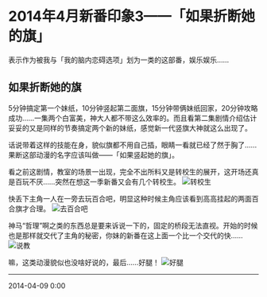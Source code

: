 # 2014年4月新番印象3——「如果折断她的旗」

表示作为被我与「我的脑内恋碍选项」划为一类的这部番，娱乐娱乐……

## 如果折断她的旗

5分钟搞定第一个妹纸，10分钟竖起第二面旗，15分钟带俩妹纸回家，20分钟攻略成功……一集两个白富美，神大人都不带这么效率的。而且看第二集剧情介绍估计妥妥的又是同样的节奏搞定两个新的妹纸，感觉新一代竖旗大神就这么出现了。

话说带着这样的技能在身，貌似旗都不用自己插，眼睛一看就已经了然于胸了……果断这部动漫的名字应该叫做——「如果竖起她的旗」。

看之前这剧情，教室的场景一出现，完全不出所料又是转校生的展开，这开场还真是百玩不厌……突然在想这一季新番又会有几个转校生。
![转校生][01]

快丢下主角一人在一旁去玩百合吧，明显这种时候主角应该看到高高挂起的两面百合旗才合理。
![去百合吧][02]

神马“哲理”啊之类的东西总是要来诉说一下的，固定的桥段无法直视。开始的时候也是那样就交代了主角的秘密，你妹的新番在这上面一个比一个交代的快……
![说教][03]

嘛，这类动漫貌似也没啥好说的，最后……好腿！
![好腿][04]

  [01]: http://tennsinn.github.io/img/blog/01/08-01.jpg
  [02]: http://tennsinn.github.io/img/blog/01/08-02.jpg
  [03]: http://tennsinn.github.io/img/blog/01/08-03.jpg
  [04]: http://tennsinn.github.io/img/blog/01/08-04.jpg

----------

2014-04-09 0:00